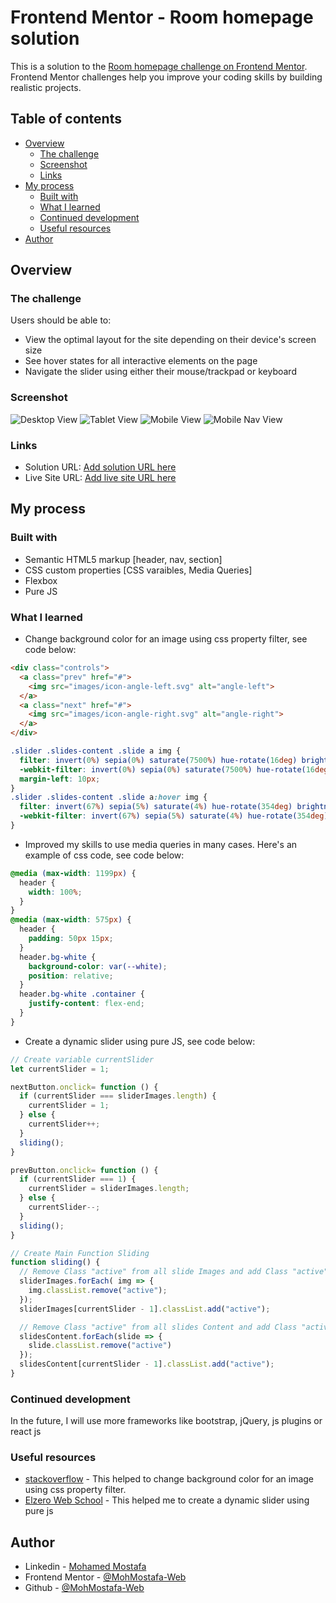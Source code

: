 # Frontend Mentor - Room homepage solution

This is a solution to the [Room homepage challenge on Frontend Mentor](https://www.frontendmentor.io/challenges/room-homepage-BtdBY_ENq). Frontend Mentor challenges help you improve your coding skills by building realistic projects. 

## Table of contents

- [Overview](#overview)
  - [The challenge](#the-challenge)
  - [Screenshot](#screenshot)
  - [Links](#links)
- [My process](#my-process)
  - [Built with](#built-with)
  - [What I learned](#what-i-learned)
  - [Continued development](#continued-development)
  - [Useful resources](#useful-resources)
- [Author](#author)

## Overview

### The challenge

Users should be able to:

- View the optimal layout for the site depending on their device's screen size
- See hover states for all interactive elements on the page
- Navigate the slider using either their mouse/trackpad or keyboard

### Screenshot

![Desktop View](./screenshots/Large-Screen.png)
![Tablet View](./screenshots/Medium-Screen.png)
![Mobile View](./screenshots/Mobile-Screen.png)
![Mobile Nav View](./screenshots/Mobile-Screen-Nav.png)

### Links

- Solution URL: [Add solution URL here](https://your-solution-url.com)
- Live Site URL: [Add live site URL here](https://your-live-site-url.com)

## My process

### Built with

- Semantic HTML5 markup [header, nav, section]
- CSS custom properties [CSS varaibles, Media Queries]
- Flexbox
- Pure JS

### What I learned

- Change background color for an image using css property filter, see code below:

```html
<div class="controls">
  <a class="prev" href="#">
    <img src="images/icon-angle-left.svg" alt="angle-left">
  </a>
  <a class="next" href="#">
    <img src="images/icon-angle-right.svg" alt="angle-right">
  </a>
</div>
```
```css
.slider .slides-content .slide a img {
  filter: invert(0%) sepia(0%) saturate(7500%) hue-rotate(16deg) brightness(96%) contrast(103%);
  -webkit-filter: invert(0%) sepia(0%) saturate(7500%) hue-rotate(16deg) brightness(96%) contrast(103%);
  margin-left: 10px;
}
.slider .slides-content .slide a:hover img {
  filter: invert(67%) sepia(5%) saturate(4%) hue-rotate(354deg) brightness(95%) contrast(88%);
  -webkit-filter: invert(67%) sepia(5%) saturate(4%) hue-rotate(354deg) brightness(95%) contrast(88%);
}
```

- Improved my skills to use media queries in many cases. Here's an example of css code, see code below:

```css
@media (max-width: 1199px) {
  header {
    width: 100%;
  }
}
@media (max-width: 575px) {
  header {
    padding: 50px 15px;
  }
  header.bg-white {
    background-color: var(--white);
    position: relative;
  }
  header.bg-white .container {
    justify-content: flex-end;
  }
}
```

- Create a dynamic slider using pure JS, see code below:

```js
// Create variable currentSlider
let currentSlider = 1;

nextButton.onclick= function () {
  if (currentSlider === sliderImages.length) {
    currentSlider = 1;
  } else {
    currentSlider++;
  }
  sliding();
}

prevButton.onclick= function () {
  if (currentSlider === 1) {
    currentSlider = sliderImages.length;
  } else {
    currentSlider--;
  }
  sliding();
}

// Create Main Function Sliding
function sliding() {
  // Remove Class "active" from all slide Images and add Class "active" to current slide Image
  sliderImages.forEach( img => {
    img.classList.remove("active");
  });
  sliderImages[currentSlider - 1].classList.add("active");

  // Remove Class "active" from all slides Content and add Class "active" to current slide Content
  slidesContent.forEach(slide => {
    slide.classList.remove("active")
  });
  slidesContent[currentSlider - 1].classList.add("active");
}
```

### Continued development

In the future, I will use more frameworks like bootstrap, jQuery, js plugins or react js

### Useful resources

- [stackoverflow](https://stackoverflow.com/questions/24933430/img-src-svg-changing-the-styles-with-css) - This helped to change background color for an image using css property filter.
- [Elzero Web School](https://elzero.org/js-tuts-create-slider/) - This helped me to create a dynamic slider using pure js

## Author

- Linkedin - [Mohamed Mostafa](https://www.linkedin.com/in/mohamed-mostafa-4a08aa1a2/)
- Frontend Mentor - [@MohMostafa-Web](https://www.frontendmentor.io/profile/MohMostafa-Web)
- Github - [@MohMostafa-Web](https://github.com/MohMostafa-Web)
